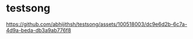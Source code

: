 # testsong



https://github.com/abhijithsh/testsong/assets/100518003/dc9e6d2b-6c7a-4d9a-beda-db3a9ab776f8


